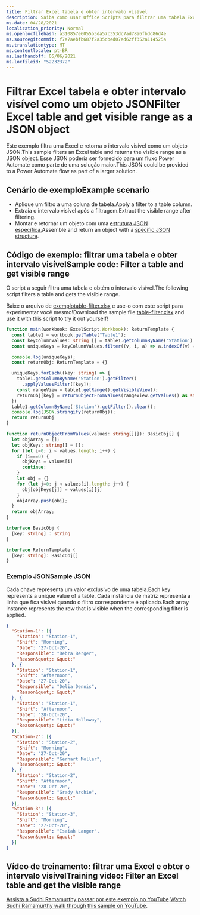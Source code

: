```yaml
---
title: Filtrar Excel tabela e obter intervalo visível
description: Saiba como usar Office Scripts para filtrar uma tabela Excel e obter o intervalo visível como uma matriz de objetos.
ms.date: 04/28/2021
localization_priority: Normal
ms.openlocfilehash: a310857e6055b3da57c353dc7ad78a6fbdd86d4e
ms.sourcegitcommit: f7a7aebfb687f2a35dbed07ed62ff352a114525a
ms.translationtype: MT
ms.contentlocale: pt-BR
ms.lasthandoff: 05/06/2021
ms.locfileid: "52232372"
---
```

# <a name="filter-excel-table-and-get-visible-range-as-a-json-object"></a><span data-ttu-id="e88a4-103">Filtrar Excel tabela e obter intervalo visível como um objeto JSON</span><span class="sxs-lookup"><span data-stu-id="e88a4-103">Filter Excel table and get visible range as a JSON object</span></span>

<span data-ttu-id="e88a4-104">Este exemplo filtra uma Excel e retorna o intervalo visível como um objeto JSON.</span><span class="sxs-lookup"><span data-stu-id="e88a4-104">This sample filters an Excel table and returns the visible range as a JSON object.</span></span> <span data-ttu-id="e88a4-105">Esse JSON poderia ser fornecido para um fluxo Power Automate como parte de uma solução maior.</span><span class="sxs-lookup"><span data-stu-id="e88a4-105">This JSON could be provided to a Power Automate flow as part of a larger solution.</span></span>

## <a name="example-scenario"></a><span data-ttu-id="e88a4-106">Cenário de exemplo</span><span class="sxs-lookup"><span data-stu-id="e88a4-106">Example scenario</span></span>

* <span data-ttu-id="e88a4-107">Aplique um filtro a uma coluna de tabela.</span><span class="sxs-lookup"><span data-stu-id="e88a4-107">Apply a filter to a table column.</span></span>
* <span data-ttu-id="e88a4-108">Extraia o intervalo visível após a filtragem.</span><span class="sxs-lookup"><span data-stu-id="e88a4-108">Extract the visible range after filtering.</span></span>
* <span data-ttu-id="e88a4-109">Montar e retornar um objeto com uma [estrutura JSON específica.](#sample-json)</span><span class="sxs-lookup"><span data-stu-id="e88a4-109">Assemble and return an object with a [specific JSON structure](#sample-json).</span></span>

## <a name="sample-code-filter-a-table-and-get-visible-range"></a><span data-ttu-id="e88a4-110">Código de exemplo: filtrar uma tabela e obter intervalo visível</span><span class="sxs-lookup"><span data-stu-id="e88a4-110">Sample code: Filter a table and get visible range</span></span>

<span data-ttu-id="e88a4-111">O script a seguir filtra uma tabela e obtém o intervalo visível.</span><span class="sxs-lookup"><span data-stu-id="e88a4-111">The following script filters a table and gets the visible range.</span></span>

<span data-ttu-id="e88a4-112">Baixe o arquivo de <a href="table-filter.xlsx"> exemplotable-filter.xlsx</a> e use-o com este script para experimentar você mesmo!</span><span class="sxs-lookup"><span data-stu-id="e88a4-112">Download the sample file <a href="table-filter.xlsx">table-filter.xlsx</a> and use it with this script to try it out yourself!</span></span>

```TypeScript
function main(workbook: ExcelScript.Workbook): ReturnTemplate {
  const table1 = workbook.getTable("Table1");
  const keyColumnValues: string [] = table1.getColumnByName('Station').getRangeBetweenHeaderAndTotal().getValues().map(v => v[0] as string);
  const uniqueKeys = keyColumnValues.filter((v, i, a) => a.indexOf(v) === i);

  console.log(uniqueKeys);
  const returnObj: ReturnTemplate = {}

  uniqueKeys.forEach((key: string) => {
    table1.getColumnByName('Station').getFilter()
      .applyValuesFilter([key]);
    const rangeView = table1.getRange().getVisibleView();
    returnObj[key] = returnObjectFromValues(rangeView.getValues() as string[][]);
  })
  table1.getColumnByName('Station').getFilter().clear();
  console.log(JSON.stringify(returnObj));
  return returnObj
}

function returnObjectFromValues(values: string[][]): BasicObj[] {
  let objArray = [];
  let objKeys: string[] = [];
  for (let i=0; i < values.length; i++) {
    if (i===0) {
      objKeys = values[i]
      continue;
    }
    let obj = {}
    for (let j=0; j < values[i].length; j++) {
      obj[objKeys[j]] = values[i][j]
    }
    objArray.push(obj);
  }
  return objArray;
}

interface BasicObj {
  [key: string] : string
}

interface ReturnTemplate {
  [key: string]: BasicObj[]
}
```

### <a name="sample-json"></a><span data-ttu-id="e88a4-113">Exemplo JSON</span><span class="sxs-lookup"><span data-stu-id="e88a4-113">Sample JSON</span></span>

<span data-ttu-id="e88a4-114">Cada chave representa um valor exclusivo de uma tabela.</span><span class="sxs-lookup"><span data-stu-id="e88a4-114">Each key represents a unique value of a table.</span></span> <span data-ttu-id="e88a4-115">Cada instância de matriz representa a linha que fica visível quando o filtro correspondente é aplicado.</span><span class="sxs-lookup"><span data-stu-id="e88a4-115">Each array instance represents the row that is visible when the corresponding filter is applied.</span></span>

```json
{
  "Station-1": [{
    "Station": "Station-1",
    "Shift": "Morning",
    "Date": "27-Oct-20",
    "Responsible": "Debra Berger",
    "Reason&quot;: &quot;"
  }, {
    "Station": "Station-1",
    "Shift": "Afternoon",
    "Date": "27-Oct-20",
    "Responsible": "Delia Dennis",
    "Reason&quot;: &quot;"
  }, {
    "Station": "Station-1",
    "Shift": "Afternoon",
    "Date": "28-Oct-20",
    "Responsible": "Lidia Holloway",
    "Reason&quot;: &quot;"
  }],
  "Station-2": [{
    "Station": "Station-2",
    "Shift": "Morning",
    "Date": "27-Oct-20",
    "Responsible": "Gerhart Moller",
    "Reason&quot;: &quot;"
  }, {
    "Station": "Station-2",
    "Shift": "Afternoon",
    "Date": "28-Oct-20",
    "Responsible": "Grady Archie",
    "Reason&quot;: &quot;"
  }],
  "Station-3": [{
    "Station": "Station-3",
    "Shift": "Morning",
    "Date": "27-Oct-20",
    "Responsible": "Isaiah Langer",
    "Reason&quot;: &quot;"
  }]
}
```

## <a name="training-video-filter-an-excel-table-and-get-the-visible-range"></a><span data-ttu-id="e88a4-116">Vídeo de treinamento: filtrar uma Excel e obter o intervalo visível</span><span class="sxs-lookup"><span data-stu-id="e88a4-116">Training video: Filter an Excel table and get the visible range</span></span>

<span data-ttu-id="e88a4-117">[Assista a Sudhi Ramamurthy passar por este exemplo no YouTube](https://youtu.be/Mv7BrvPq84A).</span><span class="sxs-lookup"><span data-stu-id="e88a4-117">[Watch Sudhi Ramamurthy walk through this sample on YouTube](https://youtu.be/Mv7BrvPq84A).</span></span>
